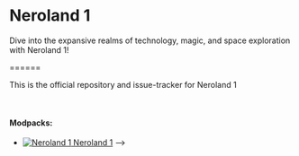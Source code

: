 # Neroland 1

Dive into the expansive realms of technology, magic, and space exploration with Neroland 1!

======

This is the official repository and issue-tracker for Neroland 1

<!--
# Need Help?

When reporting an issue put the version number before the issue title! Such as [FULL][1.37] My game is broken! Also include any added mods you may have put in, into the description of the issue.

<!--
|                                                 You can also find us on Discord for help<br>or just to chat as well as Reddit                                                  |
| :----------------------------------------------------------------------------------------------------------------------------------------------------------------------------: |
| <a href="https://discord.gg/3paFjuRfz9"><img src="https://discordapp.com/assets/fc0b01fe10a0b8c602fb0106d8189d9b.png" alt="Join us on Discord!"  width="200" height="68"></a>  |
| <a href="https://www.reddit.com/r/allthemods"><img src="https://www.redditstatic.com/about/assets/reddit-logo.png" alt="/r/AllTheMods on Reddit"  width="200" height="67"></a> | -->

<br>

#### Modpacks:

- [![Neroland 1](http://cf.way2muchnoise.eu/520914.svg "Neroland 1") Neroland 1](https://www.curseforge.com/minecraft/modpacks/neroland-1) -->
